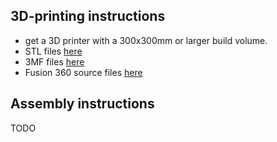 ## 3D-printing instructions

- get a 3D printer with a 300x300mm or larger build volume.
- STL files [here](https://github.com/makerspet/kaiaai_snoopy/tree/main/hardware/stl/)
- 3MF files [here](https://github.com/makerspet/kaiaai_snoopy/tree/main/hardware/3mf/)
- Fusion 360 source files [here](https://github.com/makerspet/kaiaai_snoopy/tree/main/hardware/fusion360)

## Assembly instructions

TODO  
